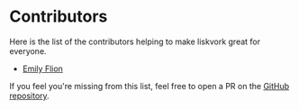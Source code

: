 # Contributors

Here is the list of the contributors helping to make liskvork great for
everyone.

-   [Emily Flion](https://emneo.dev/)

If you feel you're missing from this list, feel free to open a PR on the
[GitHub repository](https://github.com/liskvork/docs).

